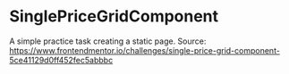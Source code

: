 # SinglePriceGridComponent
A simple practice task creating a static page. Source: https://www.frontendmentor.io/challenges/single-price-grid-component-5ce41129d0ff452fec5abbbc
